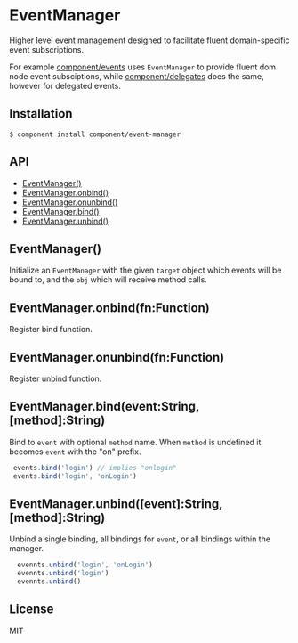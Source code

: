 
# EventManager

  Higher level event management designed to facilitate fluent
  domain-specific event subscriptions.

  For example [component/events](https://github.com/component/events)
  uses `EventManager` to provide fluent dom node event subsciptions,
  while [component/delegates](https://github.com/component/delegates)
  does the same, however for delegated events.

## Installation

    $ component install component/event-manager

## API

  - [EventManager()](#eventmanager)
  - [EventManager.onbind()](#eventmanageronbindfnfunction)
  - [EventManager.onunbind()](#eventmanageronunbindfnfunction)
  - [EventManager.bind()](#eventmanagerbindeventstringmethodstring)
  - [EventManager.unbind()](#eventmanagerunbindeventstringmethodstring)

## EventManager()

  Initialize an `EventManager` with the given
  `target` object which events will be bound to,
  and the `obj` which will receive method calls.

## EventManager.onbind(fn:Function)

  Register bind function.

## EventManager.onunbind(fn:Function)

  Register unbind function.

## EventManager.bind(event:String, [method]:String)

  Bind to `event` with optional `method` name.
  When `method` is undefined it becomes `event`
  with the "on" prefix.

```js
 events.bind('login') // implies "onlogin"
 events.bind('login', 'onLogin')
```

## EventManager.unbind([event]:String, [method]:String)

  Unbind a single binding, all bindings for `event`,
  or all bindings within the manager.

```js
  evennts.unbind('login', 'onLogin')
  evennts.unbind('login')
  evennts.unbind()
```


## License

  MIT
